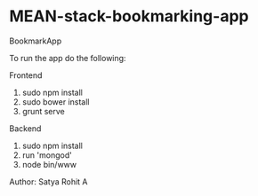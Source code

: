 MEAN-stack-bookmarking-app
==========================

BookmarkApp


To run the app do the following:

Frontend

1. sudo npm install
2. sudo bower install
3. grunt serve

Backend

1. sudo npm install
2. run 'mongod'
3. node bin/www


Author: Satya Rohit A

